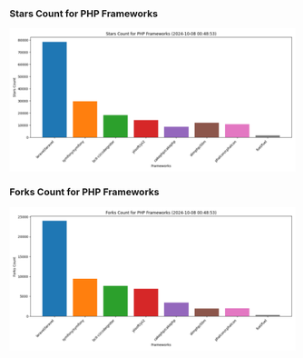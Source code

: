 ### Stars Count for PHP Frameworks

![Stars Chart](./archive/charts/20241008004853_stars_count.png)

### Forks Count for PHP Frameworks

![Forks Chart](./archive/charts/20241008004853_forks_count.png)

